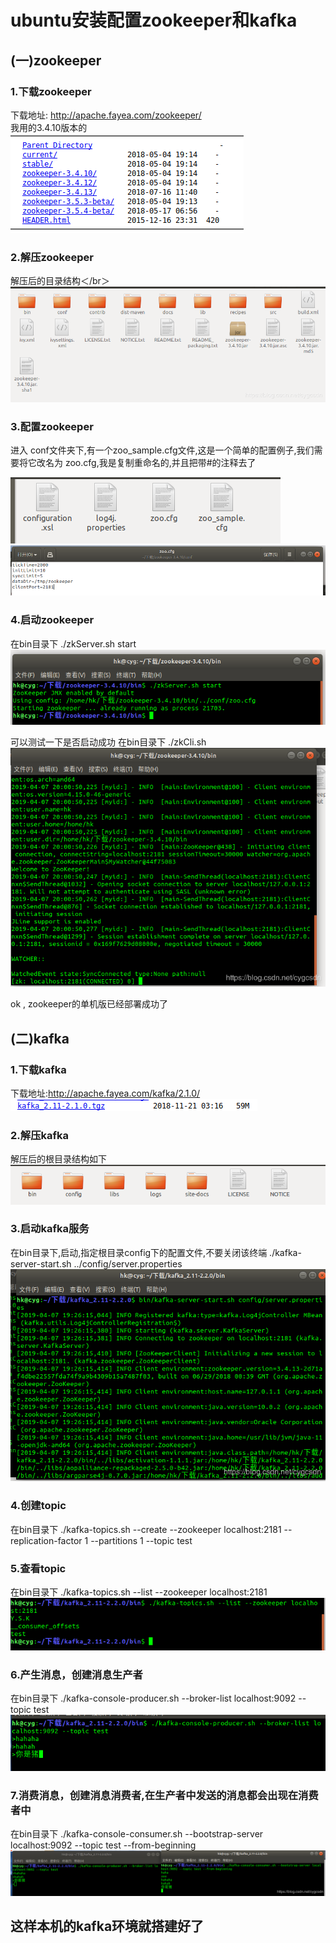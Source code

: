 # ubuntu安装配置zookeeper和kafka

## (一)zookeeper

### 1.下载zookeeper
下载地址: http://apache.fayea.com/zookeeper/  
我用的3.4.10版本的  
![1](src/main/resources/static/1.png)

### 2.解压zookeeper
解压后的目录结构＜/br＞   
![2](src/main/resources/static/2.png)

### 3.配置zookeeper
进入 conf文件夹下,有一个zoo_sample.cfg文件,这是一个简单的配置例子,我们需要将它改名为 zoo.cfg,我是复制重命名的,并且把带#的注释去了  

![3](src/main/resources/static/3.png)
![4](src/main/resources/static/4.png)

### 4.启动zookeeper
在bin目录下
./zkServer.sh start  
![5](src/main/resources/static/5.png)

可以测试一下是否启动成功
在bin目录下
./zkCli.sh   
![6](src/main/resources/static/6.png)

ok , zookeeper的单机版已经部署成功了

## (二)kafka

### 1.下载kafka
下载地址:http://apache.fayea.com/kafka/2.1.0/</br>
![7](src/main/resources/static/7.png)

### 2.解压kafka

解压后的根目录结构如下  
![8](src/main/resources/static/8.png)

### 3.启动kafka服务

在bin目录下,启动,指定根目录config下的配置文件,不要关闭该终端
./kafka-server-start.sh ../config/server.properties  
![9](src/main/resources/static/9.png)

### 4.创建topic

在bin目录下
./kafka-topics.sh --create --zookeeper localhost:2181 --replication-factor 1 --partitions 1 --topic test
### 5.查看topic

在bin目录下
./kafka-topics.sh --list --zookeeper localhost:2181  
![10](src/main/resources/static/10.png)

### 6.产生消息，创建消息生产者

在bin目录下
./kafka-console-producer.sh --broker-list localhost:9092 --topic test  
![11](src/main/resources/static/11.png)

### 7.消费消息，创建消息消费者,在生产者中发送的消息都会出现在消费者中
在bin目录下
./kafka-console-consumer.sh --bootstrap-server localhost:9092 --topic test --from-beginning  
![12](src/main/resources/static/12.png)

这样本机的kafka环境就搭建好了
---------------------------------------------------------------------
